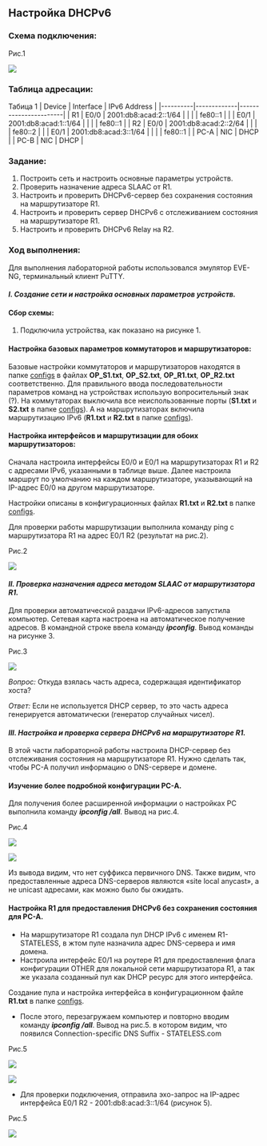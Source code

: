 ##  **Настройка DHCPv6**

  ###  Схема подключения:

Рис.1

![](Topology.png)

  ### Таблица адресации:
Табица 1
|  Device  |  Interface  |     IPv6 Address      |
|----------|-------------|-----------------------|
| R1       | E0/0        | 2001:db8:acad:2::1/64 |
|          |             | fe80::1               |
|          | E0/1        | 2001:db8:acad:1::1/64 |
|          |             | fe80::1               |
| R2       | E0/0        | 2001:db8:acad:2::2/64 |
|          |             | fe80::2               |
|          | E0/1        | 2001:db8:acad:3::1/64 |
|          |             | fe80::1               |
| PC-A     | NIC         | DHCP                  |
| PC-B     | NIC         | DHCP                  |

### Задание:
1. Построить сеть и настроить основные параметры устройств.
2. Проверить назначение адреса SLAAC от R1.
3. Настроить и проверить DHCPv6-сервер без сохранения состояния на маршрутизаторе R1.
4. Настроить и проверить сервер DHCPv6 с отслеживанием состояния на маршрутизаторе R1.
5. Настроить и проверить DHCPv6 Relay на R2.

### Ход выполнения:
Для выполнения лабораторной работы использовался эмулятор EVE-NG, терминальный клиент PuTTY. 

#### **_I. Создание сети и настройка основных параметров устройств._**

#### Сбор схемы:
  1. Подключила устройства, как показано на рисунке 1.
  
#### Настройка базовых параметров коммутаторов и маршрутизаторов:
Базовые настройки коммутаторов и маршрутизаторов находятся в папке [configs](configs/) в файлах **OP_S1.txt**, **OP_S2.txt**, **OP_R1.txt**, **OP_R2.txt** соответственно.
Для правильного ввода последовательности параметров команд на устройствах использую вопросительный знак (?).
На коммутаторах выключила все неиспользованные порты (**S1.txt** и **S2.txt** в папке [configs](configs/)). А на маршрутизаторах включила маршрутизацию IPv6 (**R1.txt** и **R2.txt** в папке [configs](configs/)).

#### Настройка интерфейсов и маршрутизации для обоих маршрутизаторов:
Сначала настроила интерфейсы E0/0 и E0/1 на маршрутизаторах R1 и R2 с адресами IPv6, указанными в таблице выше. Далее настроила маршрут по умолчанию на каждом маршрутизаторе, указывающий на IP-адрес E0/0 на другом маршрутизаторе.

Настройки описаны в конфигурационных файлах **R1.txt** и **R2.txt** в папке [configs](configs/).

Для проверки работы маршрутизации выполнила команду ping с маршрутизатора R1 на адрес E0/1 R2 (результат на рис.2).

Рис.2

![](R1_ping_R2_E0_1.png)


#### **_II. Проверка назначения адреса методом SLAAC от маршрутизатора R1._**
Для проверки автоматической раздачи IPv6-адресов запустила компьютер. Сетевая карта настроена на автоматическое получение адресов. В командной строке ввела команду **_ipconfig_**. Вывод команды на рисунке 3.

Рис.3

![](PC-A_IPv6.png)

*Вопрос:*
Откуда взялась часть адреса, содержащая идентификатор хоста?

*Ответ:*
Если не используется DHCP сервер, то это часть адреса генерируется автоматически (генератор случайных чисел).


#### **_III. Настройка и проверка сервера DHCPv6 на маршрутизаторе R1._**
В этой части лабораторной работы настроила DHCP-сервер без отслеживания состояния на маршрутизаторе R1. Нужно сделать так, чтобы PC-A получил информацию о DNS-сервере и домене.

#### Изучение более подробной конфигурации PC-A.
Для получения более расширенной информации о настройках PC выполнила команду **_ipconfig /all_**. Вывод на рис.4.

Рис.4

![](PC-A_ipcongig_all_1.png)

![](PC-A_ipcongig_all_2.png)

Из вывода видим, что нет суффикса первичного DNS. Также видим, что предоставленные адреса DNS-серверов являются «site local anycast», а не unicast адресами, как можно было бы ожидать.

#### Настройка R1 для предоставления DHCPv6 без сохранения состояния для PC-A.
* На маршрутизаторе R1 создала пул DHCP IPv6 с именем R1-STATELESS, в жтом пуле назначила адрес DNS-сервера и имя домена.
* Настроила интерфейс E0/1 на роутере R1 для предоставления флага конфигурации OTHER для локальной сети маршрутизатора R1, а так же указала созданный пул как DHCP ресурс для этого интерфейса.

Создание пула и настройка интерфейса в конфигурационном файле **R1.txt** в папке [configs](configs/).
* После этого, перезагружаем компьютер и повторно вводим команду **_ipconfig /all_**. Вывод на рис.5. в котором видим, что появился Connection-specific DNS Suffix - STATELESS.com

Рис.5

![](PC-A_ipcongig_all_1_DHCP.png)

![](PC-A_ipcongig_all_2_DHCP.png)

* Для проверки подключения, отправила эхо-запрос на IP-адрес интерфейса E0/1 R2 - 2001:db8:acad:3::1/64 (рисунок 5).

Рис.5

![](PC-A_ping_R2_E0_1.png)















